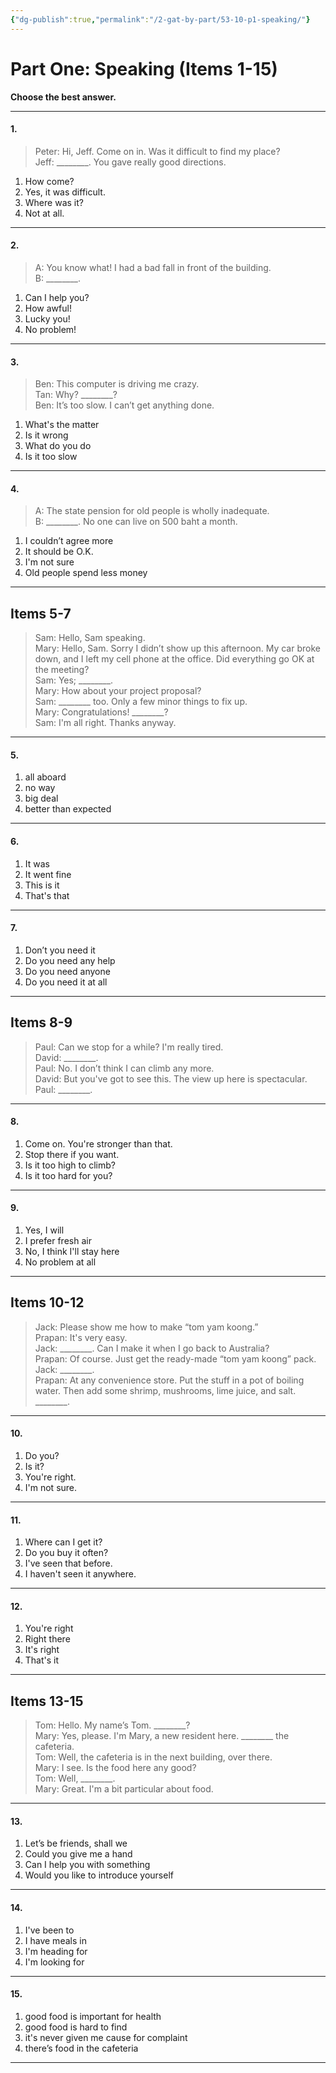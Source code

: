 ```yaml
---
{"dg-publish":true,"permalink":"/2-gat-by-part/53-10-p1-speaking/"}
---
```


# Part One: Speaking (Items 1-15)  
**Choose the best answer.**

---

#### 1.  
> Peter: Hi, Jeff. Come on in. Was it difficult to find my place?  
> Jeff: \_\_\_\_\_\_\_\_. You gave really good directions.  

1. How come?  
2. Yes, it was difficult.  
3. Where was it?  
4. Not at all.  

_______

#### 2.  
> A: You know what! I had a bad fall in front of the building.  
> B: \_\_\_\_\_\_\_\_.  

1. Can I help you?  
2. How awful!  
3. Lucky you!  
4. No problem!  

_______

#### 3.  
> Ben: This computer is driving me crazy.  
> Tan: Why? \_\_\_\_\_\_\_\_?  
> Ben: It’s too slow. I can’t get anything done.  

1. What's the matter  
2. Is it wrong  
3. What do you do  
4. Is it too slow  

_______

#### 4.  
> A: The state pension for old people is wholly inadequate.  
> B: \_\_\_\_\_\_\_\_. No one can live on 500 baht a month.  

1. I couldn’t agree more  
2. It should be O.K.  
3. I'm not sure  
4. Old people spend less money  

_______

## Items 5-7  

> Sam: Hello, Sam speaking.  
> Mary: Hello, Sam. Sorry I didn’t show up this afternoon. My car broke down, and I left my cell phone at the office. Did everything go OK at the meeting?  
> Sam: Yes; \_\_\_\_\_\_\_\_.  
> Mary: How about your project proposal?  
> Sam: \_\_\_\_\_\_\_\_ too. Only a few minor things to fix up.  
> Mary: Congratulations! \_\_\_\_\_\_\_\_?  
> Sam: I'm all right. Thanks anyway.  

---

#### 5.  
1. all aboard  
2. no way  
3. big deal  
4. better than expected  

---

#### 6.  
1. It was  
2. It went fine  
3. This is it  
4. That's that  

---

#### 7.  
1. Don’t you need it  
2. Do you need any help  
3. Do you need anyone  
4. Do you need it at all  

_______

## Items 8-9  

> Paul: Can we stop for a while? I'm really tired.  
> David: \_\_\_\_\_\_\_\_.  
> Paul: No. I don’t think I can climb any more.  
> David: But you've got to see this. The view up here is spectacular.  
> Paul: \_\_\_\_\_\_\_\_.  

---

#### 8.  
1. Come on. You're stronger than that.  
2. Stop there if you want.  
3. Is it too high to climb?  
4. Is it too hard for you?  

---

#### 9.  
1. Yes, I will  
2. I prefer fresh air  
3. No, I think I'll stay here  
4. No problem at all  

_______

## Items 10-12  

> Jack: Please show me how to make “tom yam koong.”  
> Prapan: It's very easy.  
> Jack: \_\_\_\_\_\_\_\_. Can I make it when I go back to Australia?  
> Prapan: Of course. Just get the ready-made “tom yam koong” pack.  
> Jack: \_\_\_\_\_\_\_\_.  
> Prapan: At any convenience store. Put the stuff in a pot of boiling water. Then add some shrimp, mushrooms, lime juice, and salt. \_\_\_\_\_\_\_\_.  

---

#### 10.  
1. Do you?  
2. Is it?  
3. You're right.  
4. I'm not sure.  

---

#### 11.  
1. Where can I get it?  
2. Do you buy it often?  
3. I've seen that before.  
4. I haven't seen it anywhere.  

---

#### 12.  
1. You're right  
2. Right there  
3. It's right  
4. That's it  

_______

## Items 13-15  

> Tom: Hello. My name’s Tom. \_\_\_\_\_\_\_\_?  
> Mary: Yes, please. I'm Mary, a new resident here. \_\_\_\_\_\_\_\_ the cafeteria.  
> Tom: Well, the cafeteria is in the next building, over there.  
> Mary: I see. Is the food here any good?  
> Tom: Well, \_\_\_\_\_\_\_\_.  
> Mary: Great. I'm a bit particular about food.  

---

#### 13.  
1. Let’s be friends, shall we  
2. Could you give me a hand  
3. Can I help you with something  
4. Would you like to introduce yourself  

---

#### 14.  
1. I've been to  
2. I have meals in  
3. I'm heading for  
4. I'm looking for  

---

#### 15.  
1. good food is important for health  
2. good food is hard to find  
3. it's never given me cause for complaint  
4. there’s food in the cafeteria  

---  
